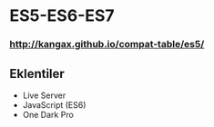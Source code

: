 # ES5-ES6-ES7
### http://kangax.github.io/compat-table/es5/


## Eklentiler
- Live Server
- JavaScript (ES6)
- One Dark Pro

